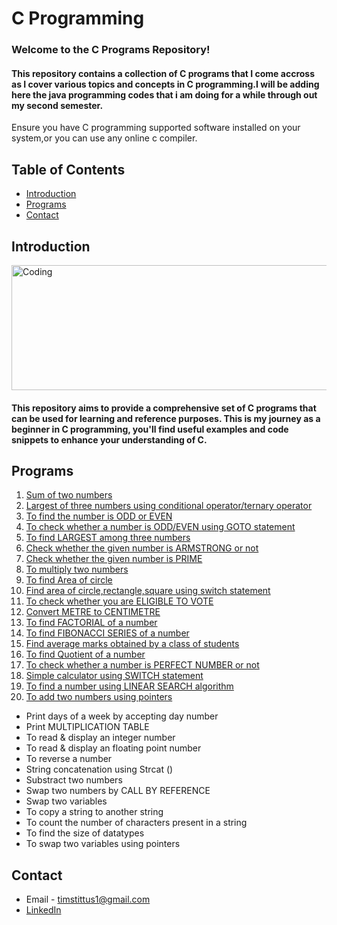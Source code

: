 # C Programming

<h3>Welcome to the C Programs Repository! </h3>
<h4>This repository contains a collection of C programs that I come accross as I cover various topics and concepts in C programming.I will be adding here the java programming codes that i am doing for a while through out my second semester.</h4>
Ensure you have C programming supported software installed on your system,or you can use any online c compiler. 

## Table of Contents

- [Introduction](#introduction)
- [Programs](#programs)
- [Contact](#contact)

## Introduction

<img align="center" alt="Coding" width="650" height="200" 
    src="https://imageconindia.com/courses/media/top-banner/course/c_banner.jpg">

<h4>This repository aims to provide a comprehensive set of C programs that can be used for learning and reference purposes. This is my journey as a beginner in C programming, you'll find useful examples and code snippets to enhance your understanding of C.</h4>

## Programs

1.  [Sum of two numbers](sumoftwonumbers.c)
2.  [Largest of three numbers using conditional operator/ternary operator](Largestofthreenumbersusingconditionaloperator(ternaryoperator).c)
3.  [To find the number is ODD or EVEN](TofindOddorEven.c)
4.  [To check whether a number is ODD/EVEN using GOTO statement](CheckWhetherANumberIsOddOrEvenUsingGOTOKeyword.c)
5.  [To find LARGEST among three numbers](largestAmongThreeNumbers.c)
6.  [Check whether the given number is ARMSTRONG or not](armstrongOrNot.c)
7.  [Check whether the given number is PRIME](numberPrimeOrNot.c)
8.  [To multiply two numbers](multiplyTwoNumbers.c)
9.  [To find Area of circle](areaofcircle.c)
10. [Find area of circle,rectangle,square using switch statement](areaofcircle,rectangle,triangle.c)
11. [To check whether you are ELIGIBLE TO VOTE](CheckWhetherYouAreEligibleToVote.c)
12. [Convert METRE to CENTIMETRE](ConvertMetreToCentimetre.c)
13. [To find FACTORIAL of a number](factorial.c)
14. [To find FIBONACCI SERIES of a number](fibonacciSeries.c)
15. [Find average marks obtained by a class of students](findAverageMarksObtainedByAClass.c)
16. [To find Quotient of a number](findTheQuotient.c)
17. [To check whether a number is PERFECT NUMBER or not](perfectNumberOrNot.c)
18. [Simple calculator using SWITCH statement](simpleCalculatorusingswitchStatement.c)
19. [To find a number using LINEAR SEARCH algorithm](linearSearch.c)
20. [To add two numbers using pointers](addtwonumbersusingpointers.c)

<ul>
    <li>Print days of a week by accepting day number</li>
    <li>Print MULTIPLICATION TABLE</li>
    <li>To read & display an integer number</li>
    <li>To read & display an floating point number</li>
    <li>To reverse a number</li>
    <li>String concatenation using Strcat ()</li>
    <li>Substract two numbers</li>
    <li>Swap two numbers by CALL BY REFERENCE</li>
    <li>Swap two variables</li>
    <li>To copy a string to another string</li>
    <li>To count the number of characters present in a string</li>
    <li>To find the size of datatypes</li>
    <li>To swap two variables using pointers</li>
</ul>

## Contact

- Email - timstittus1@gmail.com
- [LinkedIn](https://www.linkedin.com/in/tims-tittus/)

